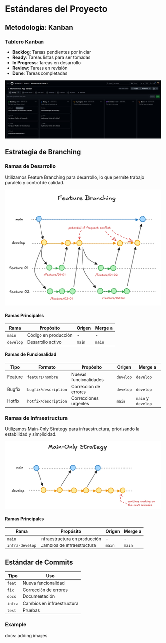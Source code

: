 # Estándares del Proyecto

## Metodología: Kanban

### Tablero Kanban

- **Backlog**: Tareas pendientes por iniciar
- **Ready**: Tareas listas para ser tomadas
- **In Progress**: Tareas en desarrollo
- **Review**: Tareas en revisión
- **Done**: Tareas completadas

![Kanban Board](images/kanban.png)

## Estrategia de Branching

### Ramas de Desarrollo

Utilizamos Feature Branching para desarrollo, lo que permite trabajo paralelo y control de calidad.

![Feature Branching Strategy](images/feature_branching.png)

#### Ramas Principales

| Rama | Propósito | Origen | Merge a |
|------|-----------|--------|----------|
| `main` | Código en producción | - | - |
| `develop` | Desarrollo activo | `main` | `main` |

#### Ramas de Funcionalidad

| Tipo | Formato | Propósito | Origen | Merge a |
|------|---------|-----------|--------|----------|
| Feature | `feature/nombre` | Nuevas funcionalidades | `develop` | `develop` |
| Bugfix | `bugfix/description` | Corrección de errores | `develop` | `develop` |
| Hotfix | `hotfix/description` | Correcciones urgentes | `main` | `main` y `develop` |

### Ramas de Infraestructura

Utilizamos Main-Only Strategy para infraestructura, priorizando la estabilidad y simplicidad.

![Main-Only Strategy](images/main-only_strategy.png)

#### Ramas Principales

| Rama | Propósito | Origen | Merge a |
|------|-----------|--------|----------|
| `main` | Infraestructura en producción | - | - |
| `infra-develop` | Cambios de infraestructura | `main` | `main` |

## Estándar de Commits

| Tipo | Uso |
|------|-----|
| `feat` | Nueva funcionalidad |
| `fix` | Corrección de errores |
| `docs` | Documentación |
| `infra` | Cambios en infraestructura |
| `test` | Pruebas |

### Example

docs: adding images
